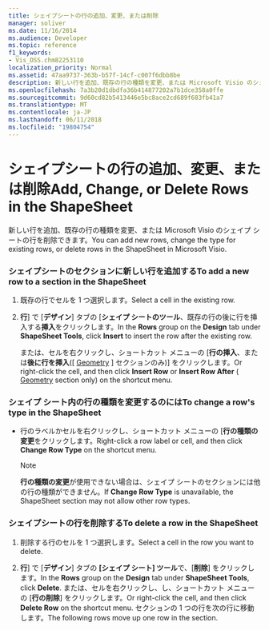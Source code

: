 ```yaml
---
title: シェイプシートの行の追加、変更、または削除
manager: soliver
ms.date: 11/16/2014
ms.audience: Developer
ms.topic: reference
f1_keywords:
- Vis_DSS.chm82253110
localization_priority: Normal
ms.assetid: 47aa9737-363b-b57f-14cf-c007f6dbb8be
description: 新しい行を追加、既存の行の種類を変更、または Microsoft Visio のシェイプ シートの行を削除できます。
ms.openlocfilehash: 7a3b20d1dbdfa36b414877202a7b1dce358a0ffe
ms.sourcegitcommit: 9d60cd82b5413446e5bc8ace2cd689f683fb41a7
ms.translationtype: MT
ms.contentlocale: ja-JP
ms.lasthandoff: 06/11/2018
ms.locfileid: "19804754"
---
```

# <a name="add-change-or-delete-rows-in-the-shapesheet"></a><span data-ttu-id="7b3cd-103">シェイプシートの行の追加、変更、または削除</span><span class="sxs-lookup"><span data-stu-id="7b3cd-103">Add, Change, or Delete Rows in the ShapeSheet</span></span>

<span data-ttu-id="7b3cd-104">新しい行を追加、既存の行の種類を変更、または Microsoft Visio のシェイプ シートの行を削除できます。</span><span class="sxs-lookup"><span data-stu-id="7b3cd-104">You can add new rows, change the type for existing rows, or delete rows in the ShapeSheet in Microsoft Visio.</span></span>
  
### <a name="to-add-a-new-row-to-a-section-in-the-shapesheet"></a><span data-ttu-id="7b3cd-105">シェイプシートのセクションに新しい行を追加する</span><span class="sxs-lookup"><span data-stu-id="7b3cd-105">To add a new row to a section in the ShapeSheet</span></span>

1. <span data-ttu-id="7b3cd-106">既存の行でセルを 1 つ選択します。</span><span class="sxs-lookup"><span data-stu-id="7b3cd-106">Select a cell in the existing row.</span></span>
    
2. <span data-ttu-id="7b3cd-107">**行**] で [**デザイン**] タブの [**シェイプ シートのツール**、既存の行の後に行を挿入する**挿入**をクリックします。</span><span class="sxs-lookup"><span data-stu-id="7b3cd-107">In the **Rows** group on the **Design** tab under **ShapeSheet Tools**, click **Insert** to insert the row after the existing row.</span></span> 
    
    <span data-ttu-id="7b3cd-108">または、セルを右クリックし、ショートカット メニューの [**行の挿入**、または**後に行を挿入**([ [Geometry](geometry-section.md) ] セクションのみ)] をクリックします。</span><span class="sxs-lookup"><span data-stu-id="7b3cd-108">Or right-click the cell, and then click **Insert Row** or **Insert Row After** ( [Geometry](geometry-section.md) section only) on the shortcut menu.</span></span> 
    
### <a name="to-change-a-rows-type-in-the-shapesheet"></a><span data-ttu-id="7b3cd-109">シェイプ シート内の行の種類を変更するのには</span><span class="sxs-lookup"><span data-stu-id="7b3cd-109">To change a row's type in the ShapeSheet</span></span>

- <span data-ttu-id="7b3cd-110">行のラベルかセルを右クリックし、ショートカット メニューの [**行の種類の変更**をクリックします。</span><span class="sxs-lookup"><span data-stu-id="7b3cd-110">Right-click a row label or cell, and then click **Change Row Type** on the shortcut menu.</span></span> 
    
    > [!NOTE]
    > <span data-ttu-id="7b3cd-111">**行の種類の変更**が使用できない場合は、シェイプ シートのセクションには他の行の種類ができません。</span><span class="sxs-lookup"><span data-stu-id="7b3cd-111">If **Change Row Type** is unavailable, the ShapeSheet section may not allow other row types.</span></span> 
  
### <a name="to-delete-a-row-in-the-shapesheet"></a><span data-ttu-id="7b3cd-112">シェイプシートの行を削除する</span><span class="sxs-lookup"><span data-stu-id="7b3cd-112">To delete a row in the ShapeSheet</span></span>

1. <span data-ttu-id="7b3cd-113">削除する行のセルを 1 つ選択します。</span><span class="sxs-lookup"><span data-stu-id="7b3cd-113">Select a cell in the row you want to delete.</span></span>
    
2. <span data-ttu-id="7b3cd-114">**行**] で [**デザイン**] タブの **[シェイプ シート] ツール**で、[**削除**] をクリックします。</span><span class="sxs-lookup"><span data-stu-id="7b3cd-114">In the **Rows** group on the **Design** tab under **ShapeSheet Tools**, click **Delete**.</span></span> <span data-ttu-id="7b3cd-115">または、セルを右クリックし、し、ショートカット メニューの [**行の削除**] をクリックします。</span><span class="sxs-lookup"><span data-stu-id="7b3cd-115">Or right-click the cell, and then click **Delete Row** on the shortcut menu.</span></span> <span data-ttu-id="7b3cd-116">セクションの 1 つの行を次の行に移動します。</span><span class="sxs-lookup"><span data-stu-id="7b3cd-116">The following rows move up one row in the section.</span></span> 
    

